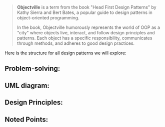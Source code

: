 > **Objectville** is a term from the book "Head First Design Patterns" by Kathy Sierra and Bert Bates, a popular guide to design patterns in object-oriented programming.
> 
> In the book, Objectville humorously represents the world of OOP as a "city" where objects live, interact, and follow design principles and patterns. Each object has a specific responsibility, communicates through methods, and adheres to good design practices.

Here is the structure for all design patterns we will explore:
## Problem-solving:

## UML diagram:

## Design Principles:

## Noted Points:
